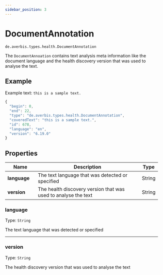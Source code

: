 ```yaml
---
sidebar_position: 3
---
```


# DocumentAnnotation

`de.averbis.types.health.DocumentAnnotation`

The `DocumentAnnoation` contains text analysis meta information like the document language and the health discovery version that was used to analyse the text.




## Example

Example text: `this is a sample text.`

```js title="THE DOCUMENTANNOTATION OBJECT"
{
  "begin": 0,
  "end": 22,
  "type": "de.averbis.types.health.DocumentAnnotation",
  "coveredText": "this is a sample text.",
  "id": 678,
  "language": "en",
  "version": "6.19.0"
}
```





## Properties
<table>
  <thead>
    <tr>
      <th width="20%">Name</th>
      <th width="70%">Description</th>
       <th width="10%">Type</th>
    </tr>
  </thead>
  <tbody>
    <tr>
      <td><b>language</b></td>
      <td>The text language that was detected or specified</td>
      <td>String</td>
    </tr>
    <tr>
      <td><b>version</b></td>
      <td>The health discovery version that was used to analyse the text</td>
      <td>String</td>
    </tr>
   
  </tbody>
</table>


### language 
Type: `String`

The text language that was detected or specified

---

### version
Type: `String`

The health discovery version that was used to analyse the text

